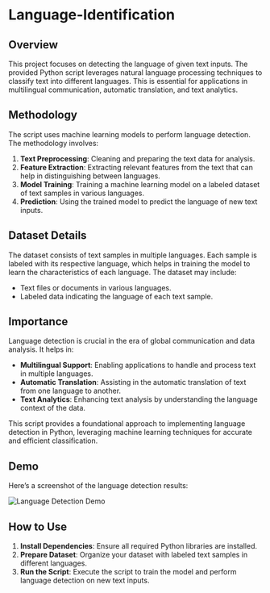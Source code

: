 # Language-Identification

## Overview
This project focuses on detecting the language of given text inputs. The provided Python script leverages natural language processing techniques to classify text into different languages. This is essential for applications in multilingual communication, automatic translation, and text analytics.

## Methodology
The script uses machine learning models to perform language detection. The methodology involves:

1. **Text Preprocessing**: Cleaning and preparing the text data for analysis.
2. **Feature Extraction**: Extracting relevant features from the text that can help in distinguishing between languages.
3. **Model Training**: Training a machine learning model on a labeled dataset of text samples in various languages.
4. **Prediction**: Using the trained model to predict the language of new text inputs.

## Dataset Details
The dataset consists of text samples in multiple languages. Each sample is labeled with its respective language, which helps in training the model to learn the characteristics of each language. The dataset may include:

- Text files or documents in various languages.
- Labeled data indicating the language of each text sample.

## Importance
Language detection is crucial in the era of global communication and data analysis. It helps in:

- **Multilingual Support**: Enabling applications to handle and process text in multiple languages.
- **Automatic Translation**: Assisting in the automatic translation of text from one language to another.
- **Text Analytics**: Enhancing text analysis by understanding the language context of the data.

This script provides a foundational approach to implementing language detection in Python, leveraging machine learning techniques for accurate and efficient classification.
## Demo
Here’s a screenshot of the language detection results:

![Language Detection Demo](images/result_demo.png)

## How to Use
1. **Install Dependencies**: Ensure all required Python libraries are installed.
2. **Prepare Dataset**: Organize your dataset with labeled text samples in different languages.
3. **Run the Script**: Execute the script to train the model and perform language detection on new text inputs.
